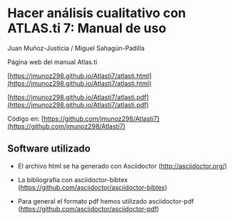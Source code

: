# Hacer análisis cualitativo con ATLAS.ti 7: Manual de uso

Juan Muñoz-Justicia / Miguel Sahagún-Padilla

Página web del manual Atlas.ti

[https://jmunoz298.github.io/Atlasti7/atlasti.html](https://jmunoz298.github.io/Atlasti7/atlasti.html)

[https://jmunoz298.github.io/Atlasti7/atlasti.pdf](https://jmunoz298.github.io/Atlasti7/atlasti.pdf)

Código en: [https://github.com/jmunoz298/Atlasti7](https://github.com/jmunoz298/Atlasti7)


## Software utilizado

* El archivo html se ha generado con Asciidoctor (http://asciidoctor.org/)

* La bibliografía con asciidoctor-bibtex (https://github.com/asciidoctor/asciidoctor-bibtex)

* Para general el formato pdf hemos utilizado asciidoctor-pdf (https://github.com/asciidoctor/asciidoctor-pdf)
